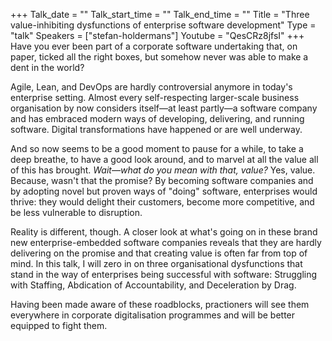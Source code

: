 +++
Talk_date = ""
Talk_start_time = ""
Talk_end_time = ""
Title = "Three value-inhibiting dysfunctions of enterprise software development"
Type = "talk"
Speakers = ["stefan-holdermans"]
Youtube = "QesCRz8jfsI"
+++
Have you ever been part of a corporate software undertaking that, on paper, ticked all the right boxes, but somehow never was able to make a dent in the world?

Agile, Lean, and DevOps are hardly controversial anymore in today's enterprise setting. Almost every self-respecting larger-scale business organisation by now considers itself—at least partly—a software company and has embraced modern ways of developing, delivering, and running software. Digital transformations have happened or are well underway.

And so now seems to be a good moment to pause for a while, to take a deep breathe, to have a good look around, and to marvel at all the value all of this has brought. _Wait—what do you mean with that, value?_ Yes, value. Because, wasn't that the promise? By becoming software companies and by adopting novel but proven ways of "doing" software, enterprises would thrive: they would delight their customers, become more competitive, and be less vulnerable to disruption.

Reality is different, though. A closer look at what's going on in these brand new enterprise-embedded software companies reveals that they are hardly delivering on the promise and that creating value is often far from top of mind. In this talk, I will zero in on three organisational dysfunctions that stand in the way of enterprises being successful with software: Struggling with Staffing, Abdication of Accountability, and Deceleration by Drag.

Having been made aware of these roadblocks, practioners will see them everywhere in corporate digitalisation programmes and will be better equipped to fight them.
